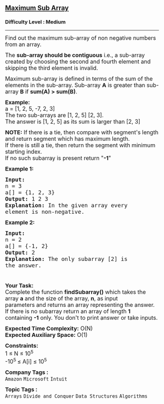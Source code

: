 <h2><a href="https://www.geeksforgeeks.org/problems/maximum-sub-array5443/1?page=1&sprint=0ec03cea5d45f27194a614ac5db94f0c&sortBy=submissions">Maximum Sub Array</a></h2><h3>Difficulty Level : Medium</h3><hr><div class="problems_problem_content__Xm_eO"><p><span style="font-size:18px">Find out the maximum sub-array of non negative numbers from an array.</span></p>

<p><span style="font-size:18px">The <strong>sub-array should be contiguous</strong> i.e., a sub-array created by choosing the second and fourth element and skipping the third element is invalid.</span></p>

<p><span style="font-size:18px">Maximum sub-array is defined in terms of the sum of the elements in the sub-array. Sub-array <strong>A</strong> is greater than sub-array <strong>B</strong> if <strong>sum(A) &gt; sum(B)</strong>.</span></p>

<p><span style="font-size:18px"><strong>Example:</strong><br>
a = [1, 2, 5, -7, 2, 3]<br>
The two sub-arrays are [1, 2, 5] [2, 3].<br>
The answer is [1, 2, 5] as its sum is larger than [2, 3]</span></p>

<p><span style="font-size:18px"><strong>NOTE:</strong> If there is a tie, then compare with segment's length and return segment which has maximum length.<br>
If there is still a tie, then return the segment with minimum starting index.<br>
If no such subarray is present return "<strong>-1</strong>"</span></p>

<p><span style="font-size:18px"><strong>Example 1:</strong></span></p>

<pre><span style="font-size:18px"><strong>Input:
</strong>n = 3
a[] = {1, 2, 3}
<strong>Output:</strong> 1 2 3
<strong>Explanation:</strong> In the given array every
element is non-negative.
</span></pre>

<p><span style="font-size:18px"><strong>Example 2:</strong></span></p>

<pre><span style="font-size:18px"><strong>Input:
</strong>n = 2
a[] = {-1, 2}
<strong>Output:</strong> 2
<strong>Explanation:</strong>&nbsp;The only subarray [2] is
the answer.</span></pre>

<p>&nbsp;</p>

<p><span style="font-size:18px"><strong>Your Task:</strong><br>
Complete the function <strong>findSubarray()</strong>&nbsp;which takes the array&nbsp;<strong>a</strong>&nbsp;and the size of the array, <strong>n</strong>,&nbsp;as input parameters&nbsp;and returns an array&nbsp;representing the answer. If there is no subarray return an array of length&nbsp;<strong>1</strong> containing <strong>-1</strong> only.&nbsp;You don't to print answer or take inputs.</span></p>

<p><span style="font-size:18px"><strong>Expected Time Complexity:</strong>&nbsp;O(N)<br>
<strong>Expected Auxiliary Space:</strong>&nbsp;O(1)</span></p>

<p><span style="font-size:18px"><strong>Constraints:</strong><br>
1 ≤ N ≤ 10<sup>5</sup><br>
-10<sup>5&nbsp;</sup>≤ A[i] ≤ 10<sup>5</sup></span></p>
</div><p><span style=font-size:18px><strong>Company Tags : </strong><br><code>Amazon</code>&nbsp;<code>Microsoft</code>&nbsp;<code>Intuit</code>&nbsp;<br><p><span style=font-size:18px><strong>Topic Tags : </strong><br><code>Arrays</code>&nbsp;<code>Divide and Conquer</code>&nbsp;<code>Data Structures</code>&nbsp;<code>Algorithms</code>&nbsp;